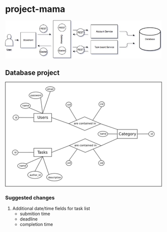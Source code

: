 # project-mama

![Diagram](docs/Diagram.jpg)

## Database project
![Diagram](docs/mamadb-schema.png)

### Suggested changes
1. Additional date/time fields for task list
	* submition time
	* deadline
	* completion time

